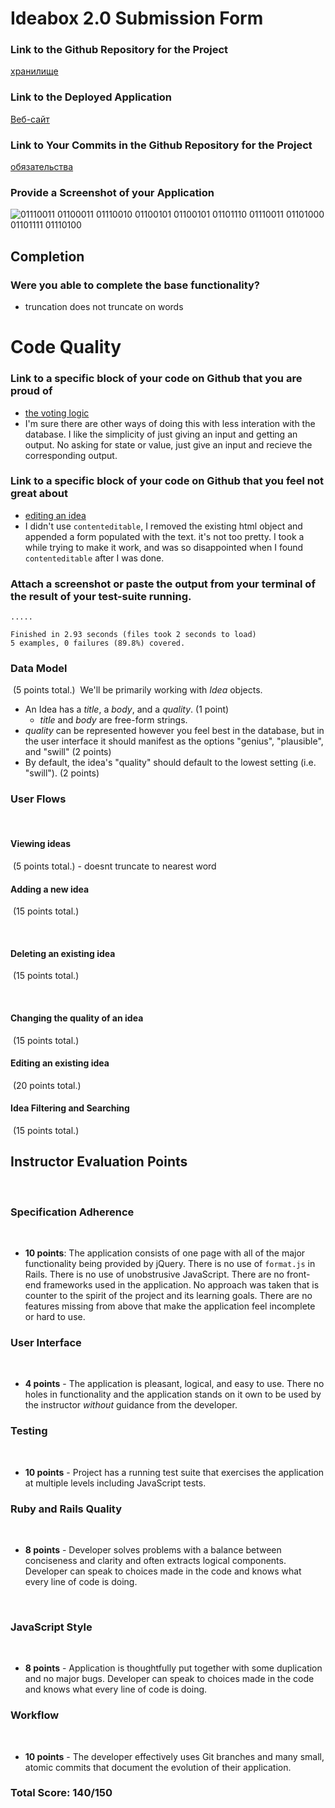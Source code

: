 # Ideabox 2.0 Submission Form

### Link to the Github Repository for the Project
[хранилище](github.com/jdliss/idea-box)

### Link to the Deployed Application
[Веб-сайт](https://ancient-waters-56609.herokuapp.com/)

### Link to Your Commits in the Github Repository for the Project
[обязательства](https://github.com/jdliss/idea-box/commits/master)

### Provide a Screenshot of your Application
![01110011 01100011 01110010 01100101 01100101 01101110 01110011 01101000 01101111 01110100](http://i.imgur.com/iS1vZ9w.png)

## Completion

### Were you able to complete the base functionality?
* truncation does not truncate on words

# Code Quality

### Link to a specific block of your code on Github that you are proud of
* [the voting logic](https://github.com/jdliss/idea-box/blob/master/app/models/idea.rb#L26-L40)
* I'm sure there are other ways of doing this with less interation with the database.  I like the simplicity of just giving an input and getting an output.  No asking for state or value, just give an input and recieve the corresponding output.

### Link to a specific block of your code on Github that you feel not great about
* [editing an idea](https://github.com/jdliss/idea-box/blob/master/app/assets/javascripts/edit-idea.js#L21-L39)
* I didn't use `contenteditable`, I removed the existing html object and appended a form populated with the text.  it's not too pretty. I took a while trying to make it work, and was so disappointed when I found `contenteditable` after I was done.

### Attach a screenshot or paste the output from your terminal of the result of your test-suite running.
```
.....

Finished in 2.93 seconds (files took 2 seconds to load)
5 examples, 0 failures (89.8%) covered.
```

### Data Model
​
(5 points total.)
​
We'll be primarily working with _Idea_ objects.
​
* An Idea has a _title_, a _body_, and a _quality_. (1 point)
  * _title_ and _body_ are free-form strings.
* _quality_ can be represented however you feel best in the database,
  but in the user interface it should manifest as the options "genius", "plausible", and "swill" (2 points)
* By default, the idea's "quality" should default to the lowest setting (i.e. "swill"). (2 points)
​
### User Flows
​
#### Viewing ideas
​
(5 points total.) - doesnt truncate to nearest word
​
#### Adding a new idea
​
(15 points total.)

​
#### Deleting an existing idea
​
(15 points total.)

​
#### Changing the quality of an idea
​
(15 points total.)
​
#### Editing an existing idea
​
(20 points total.)
​
#### Idea Filtering and Searching
​
(15 points total.)

## Instructor Evaluation Points
​
### Specification Adherence
​
* **10 points**: The application consists of one page with all of the major functionality being provided by jQuery. There is no use of `format.js` in Rails. There is no use of unobstrusive JavaScript. There are no front-end frameworks used in the application. No approach was taken that is counter to the spirit of the project and its learning goals. There are no features missing from above that make the application feel incomplete or hard to use.
​
### User Interface
​
* **4 points** - The application is pleasant, logical, and easy to use. There no holes in functionality and the application stands on it own to be used by the instructor _without_ guidance from the developer.
​
### Testing
​
* **10 points** - Project has a running test suite that exercises the application at multiple levels including JavaScript tests.
​
### Ruby and Rails Quality
​
* **8 points** - Developer solves problems with a balance between conciseness and clarity and often extracts logical components. Developer can speak to choices made in the code and knows what every line of code is doing.

​
### JavaScript Style
​
* **8 points** - Application is thoughtfully put together with some duplication and no major bugs. Developer can speak to choices made in the code and knows what every line of code is doing.
​
### Workflow
​
* **10 points** - The developer effectively uses Git branches and many small, atomic commits that document the evolution of their application.

### Total Score: 140/150
